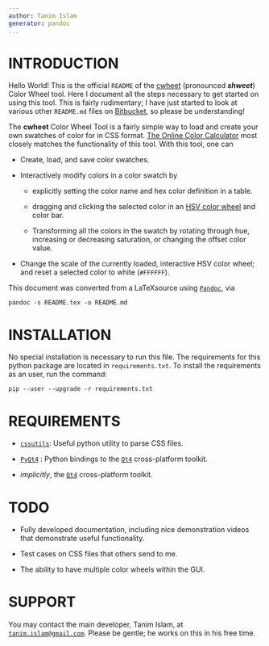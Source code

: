 ```yaml
---
author: Tanim Islam
generator: pandoc
...
```


INTRODUCTION
============

Hello World! This is the official `README` of the
[cwheet](https://bitbucket.org/tanim_islam/cwheet) (pronounced
***shweet***) Color Wheel tool. Here I document all the steps necessary
to get started on using this tool. This is fairly rudimentary; I have
just started to look at various other `README.md` files on
[Bitbucket](https://bitbucket.org), so please be understanding!

The **cwheet** Color Wheel Tool is a fairly simple way to load and
create your own swatches of color for in CSS format. [The Online Color
Calculator](http://www.sessions.edu/color-calculator) most closely
matches the functionality of this tool. With this tool, one can

-   Create, load, and save color swatches.

-   Interactively modify colors in a color swatch by

    -   explicitly setting the color name and hex color definition in
        a table.

    -   dragging and clicking the selected color in an [HSV color
        wheel](https://en.wikipedia.org/wiki/HSL_and_HSV) and color bar.

    -   Transforming all the colors in the swatch by rotating through
        hue, increasing or decreasing saturation, or changing the offset
        color value.

-   Change the scale of the currently loaded, interactive HSV color
    wheel; and reset a selected color to white (`#FFFFFF`).

This document was converted from a LaTeXsource using
[`Pandoc`](http://pandoc.org/index.html), via

    pandoc -s README.tex -o README.md

INSTALLATION
============

No special installation is necessary to run this file. The requirements
for this python package are located in `requirements.txt`. To install
the requirements as an user, run the command:

    pip --user --upgrade -r requirements.txt

REQUIREMENTS
============

-   [`cssutils`](http://pythonhosted.org/cssutils/): Useful python
    utility to parse CSS files.

-   [`PyQt4`](https://www.riverbankcomputing.com/software/pyqt/intro) :
    Python bindings to the [`Qt4`](http://doc.qt.io/qt-4.8/index.html)
    cross-platform toolkit.

-   *implicitly*, the [`Qt4`](http://doc.qt.io/qt-4.8/index.html)
    cross-platform toolkit.

TODO
====

-   Fully developed documentation, including nice demonstration videos
    that demonstrate useful functionality.

-   Test cases on CSS files that others send to me.

-   The ability to have multiple color wheels within the GUI.

SUPPORT
=======

You may contact the main developer, Tanim Islam, at
[`tanim.islam@gmail.com`](mailto:tanim.islam@gmail.com). Please be
gentle; he works on this in his free time.
